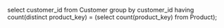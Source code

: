 select customer_id from Customer group by customer_id
having count(distinct product_key) = (select count(product_key) from Product);

